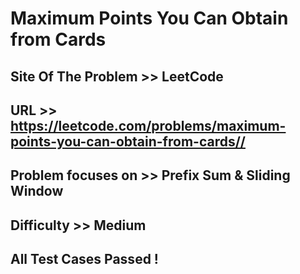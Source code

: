 # Maximum Points You Can Obtain from Cards

## Site Of The Problem >> LeetCode

## URL >> https://leetcode.com/problems/maximum-points-you-can-obtain-from-cards//

## Problem focuses on >> Prefix Sum & Sliding Window

## Difficulty >> Medium

## All Test Cases Passed !


